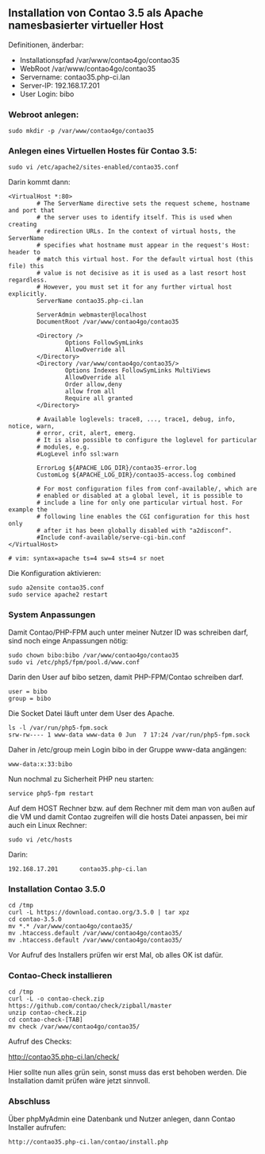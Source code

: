 ## Installation von Contao 3.5 als Apache namesbasierter virtueller Host

Definitionen, änderbar:

- Installationspfad /var/www/contao4go/contao35
- WebRoot /var/www/contao4go/contao35
- Servername: contao35.php-ci.lan
- Server-IP: 192.168.17.201
- User Login: bibo

### Webroot anlegen: 

    sudo mkdir -p /var/www/contao4go/contao35

### Anlegen eines Virtuellen Hostes für Contao 3.5:

    sudo vi /etc/apache2/sites-enabled/contao35.conf 

Darin kommt dann:

```
<VirtualHost *:80>
        # The ServerName directive sets the request scheme, hostname and port that
        # the server uses to identify itself. This is used when creating
        # redirection URLs. In the context of virtual hosts, the ServerName
        # specifies what hostname must appear in the request's Host: header to
        # match this virtual host. For the default virtual host (this file) this
        # value is not decisive as it is used as a last resort host regardless.
        # However, you must set it for any further virtual host explicitly.
        ServerName contao35.php-ci.lan

        ServerAdmin webmaster@localhost
        DocumentRoot /var/www/contao4go/contao35

        <Directory />
                Options FollowSymLinks
                AllowOverride all
        </Directory>
        <Directory /var/www/contao4go/contao35/>
                Options Indexes FollowSymLinks MultiViews
                AllowOverride all
                Order allow,deny
                allow from all
                Require all granted
        </Directory>

        # Available loglevels: trace8, ..., trace1, debug, info, notice, warn,
        # error, crit, alert, emerg.
        # It is also possible to configure the loglevel for particular
        # modules, e.g.
        #LogLevel info ssl:warn

        ErrorLog ${APACHE_LOG_DIR}/contao35-error.log
        CustomLog ${APACHE_LOG_DIR}/contao35-access.log combined

        # For most configuration files from conf-available/, which are
        # enabled or disabled at a global level, it is possible to
        # include a line for only one particular virtual host. For example the
        # following line enables the CGI configuration for this host only
        # after it has been globally disabled with "a2disconf".
        #Include conf-available/serve-cgi-bin.conf
</VirtualHost>

# vim: syntax=apache ts=4 sw=4 sts=4 sr noet
```

Die Konfiguration aktivieren:

    sudo a2ensite contao35.conf
    sudo service apache2 restart

### System Anpassungen

Damit Contao/PHP-FPM auch unter meiner Nutzer ID was schreiben darf, sind noch einge Anpassungen nötig:

    sudo chown bibo:bibo /var/www/contao4go/contao35
    sudo vi /etc/php5/fpm/pool.d/www.conf

Darin den User auf bibo setzen, damit PHP-FPM/Contao schreiben darf.

    user = bibo
    group = bibo

Die Socket Datei läuft unter dem User des Apache.

    ls -l /var/run/php5-fpm.sock
    srw-rw---- 1 www-data www-data 0 Jun  7 17:24 /var/run/php5-fpm.sock

Daher in /etc/group mein Login bibo in der Gruppe www-data angängen:

    www-data:x:33:bibo

Nun nochmal zu Sicherheit PHP neu starten:

    service php5-fpm restart

Auf dem HOST Rechner bzw. auf dem Rechner mit dem man von außen auf die VM und damit Contao zugreifen will die hosts Datei anpassen, bei mir auch ein Linux Rechner:

    sudo vi /etc/hosts

Darin:

    192.168.17.201      contao35.php-ci.lan

### Installation Contao 3.5.0 

```
cd /tmp
curl -L https://download.contao.org/3.5.0 | tar xpz
cd contao-3.5.0
mv *.* /var/www/contao4go/contao35/
mv .htaccess.default /var/www/contao4go/contao35/
mv .htaccess.default /var/www/contao4go/contao35/
```

Vor Aufruf des Installers prüfen wir erst Mal, ob alles OK ist dafür.

### Contao-Check installieren

```
cd /tmp
curl -L -o contao-check.zip https://github.com/contao/check/zipball/master
unzip contao-check.zip
cd contao-check-[TAB]
mv check /var/www/contao4go/contao35/
```

Aufruf des Checks:

   http://contao35.php-ci.lan/check/

Hier sollte nun alles grün sein, sonst muss das erst behoben werden.
Die Installation damit prüfen wäre jetzt sinnvoll.

### Abschluss

Über phpMyAdmin eine Datenbank und Nutzer anlegen, dann Contao Installer aufrufen:

    http://contao35.php-ci.lan/contao/install.php

